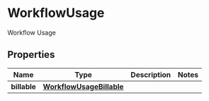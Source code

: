 

# WorkflowUsage

Workflow Usage

## Properties

| Name | Type | Description | Notes |
|------------ | ------------- | ------------- | -------------|
|**billable** | [**WorkflowUsageBillable**](WorkflowUsageBillable.md) |  |  |



